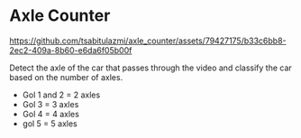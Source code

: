# Axle Counter


https://github.com/tsabitulazmi/axle_counter/assets/79427175/b33c6bb8-2ec2-409a-8b60-e6da6f05b00f


Detect the axle of the car that passes through the video and classify the car based on the number of axles.
- Gol 1 and 2 = 2 axles
- Gol 3 = 3 axles
- Gol 4 = 4 axles
- gol 5 = 5 axles
